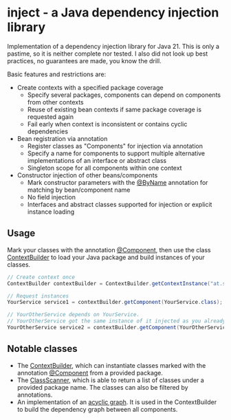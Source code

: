 # inject - a Java dependency injection library

Implementation of a dependency injection library for Java 21.
This is only a pastime, so it is neither complete nor tested. I also did not look up best practices, no guarantees are made, you know the drill.

Basic features and restrictions are:

- Create contexts with a specified package coverage
  - Specify several packages, components can depend on components from other contexts
  - Reuse of existing bean contexts if same package coverage is requested again
  - Fail early when context is inconsistent or contains cyclic dependencies
- Bean registration via annotation
  - Register classes as "Components" for injection via annotation
  - Specify a name for components to support multiple alternative implementations of an interface or abstract class
  - Singleton scope for all components within one context
- Constructor injection of other beans/components
  - Mark constructor parameters with the [@ByName](./src/main/java/at/schrer/inject/annotations/ByName.java) annotation for matching by bean/component name
  - No field injection
  - Interfaces and abstract classes supported for injection or explicit instance loading

## Usage

Mark your classes with the annotation [@Component](./src/main/java/at/schrer/inject/annotations/Component.java), then use the class [ContextBuilder](./src/main/java/at/schrer/inject/ContextBuilder.java) to load your Java package and build instances of your classes.

```java
// Create context once
ContextBuilder contextBuilder = ContextBuilder.getContextInstance("at.schrer.inject", "at.schrer.example", "at.schrer.util");

// Request instances
YourService service1 = contextBuilder.getComponent(YourService.class);

// YourOtherService depends on YourService.
// YourOtherService got the same instance of it injected as you already requested.
YourOtherService service2 = contextBuilder.getComponent(YourOtherService.class);
```

## Notable classes

- The [ContextBuilder](./src/main/java/at/schrer/inject/ContextBuilder.java), which can instantiate classes marked with the annotation [@Component](./src/main/java/at/schrer/inject/annotations/Component.java) from a provided package.
- The [ClassScanner](./src/main/java/at/schrer/inject/utils/ClassScanner.java), which is able to return a list of classes under a provided package name. The classes can also be filtered by annotations.
- An implementation of an [acyclic graph](./src/main/java/at/schrer/inject/structures/SomeAcyclicGraph.java). It is used in the ContextBuilder to build the dependency graph between all components.
